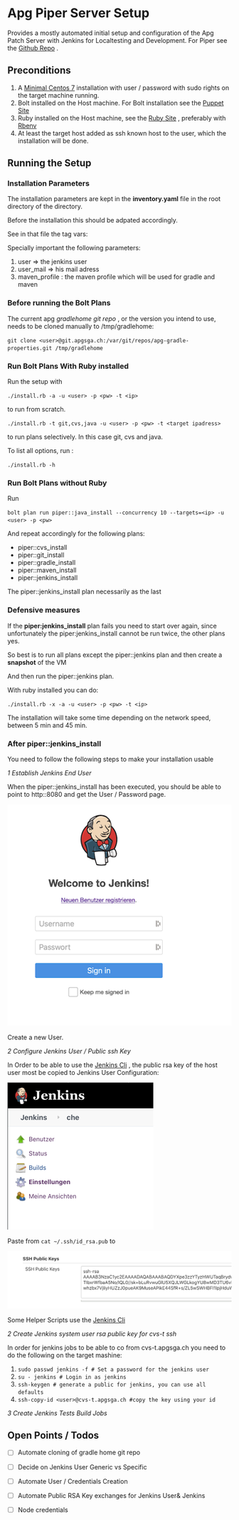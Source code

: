 # Apg Piper Server Setup

Provides a mostly automated initial setup and configuration of the Apg
Patch Server with Jenkins for Localtesting and Development. For Piper
see the [Github Repo]() .

## Preconditions

1. A
   [Minimal Centos 7](http://linuxsoft.cern.ch/centos/6.10/isos/x86_64/CentOS-6.10-x86_64-minimal.iso)
   installation with user / password with sudo rights on the target
   machine running.
2. Bolt installed on the Host machine. For Bolt installation see the
   [Puppet Site](https://puppet.com/docs/bolt/latest/bolt_installing.html)
3. Ruby installed on the Host machine, see the
   [Ruby Site](https://www.ruby-lang.org/de/documentation/installation/)
   , preferably with [Rbenv](https://github.com/rbenv/rbenv)
4. At least the target host added as ssh known host to the user, which
   the installation will be done.

## Running the Setup

### Installation Parameters

The installation parameters are kept in the **inventory.yaml** file in
the root directory of the directory.

Before the installation this should be adpated accordingly.

See in that file the tag vars:

Specially important the following parameters:

1. user => the jenkins user
2. user_mail => his mail adress
3. maven_profile : the maven profile which will be used for gradle and
   maven


### Before running the Bolt Plans

The current apg *gradlehome git repo* , or the version you intend to
use, needs to be cloned manually to /tmp/gradlehome:

`git clone <user>@git.apgsga.ch:/var/git/repos/apg-gradle-properties.git
/tmp/gradlehome `

### Run Bolt Plans With Ruby installed

Run the setup with

`./install.rb -a -u <user> -p <pw> -t <ip>`

to run from scratch.

`./install.rb -t git,cvs,java -u <user> -p <pw> -t <target ipadress>`

to run plans selectively. In this case git, cvs and java.

To list all options, run :

`./install.rb -h`

### Run Bolt Plans without Ruby

Run

`bolt plan run piper::java_install --concurrency 10 --targets=<ip> -u
<user> -p <pw>`

And repeat accordingly for the following plans:

- piper::cvs_install
- piper::git_install
- piper::gradle_install
- piper::maven_install
- piper::jenkins_install

The piper::jenkins_install plan necessarily as the last

### Defensive measures

If the **piper:jenkins_install** plan fails you need to start over
again, since unfortunately the piper:jenkins_install cannot be run
twice, the other plans yes.

So best is to run all plans except the piper::jenkins plan and then
create a **snapshot** of the VM

And then run the piper::jenkins plan.

With ruby installed you can do:

`./install.rb -x -a -u <user> -p <pw> -t <ip>`

The installation will take some time depending on the network speed,
between 5 min and 45 min.

### After piper::jenkins_install

You need to follow the following steps to make your installation usable

*1 Establish Jenkins End User*

When the piper::jenkins_install has been executed, you should be able to
point to http:<ip>:8080 and get the User / Password page.

![Jenkins Login](./images/login.png)

Create a new User.

*2 Configure Jenkins User / Public ssh Key*

In Order to be able to use the
[Jenkins Cli](https://www.jenkins.io/doc/book/managing/cli/) , the
public rsa key of the host user most be copied to Jenkins User
Configuration:

![User Configuration](./images/navuser.png)

Paste from `cat ~/.ssh/id_rsa.pub` to

![Public Key](./images/rsakey.png)

Some Helper Scripts use the
[Jenkins Cli](https://www.jenkins.io/doc/book/managing/cli/)

*2 Create Jenkins system user rsa public key for cvs-t ssh*

In order for jenkins jobs to be able to co from cvs-t.apgsga.ch you need
to do the following on the target mashine:

1. `sudo passwd jenkins -f # Set a password for the jenkins user`
2. `su - jenkins # Login in as jenkins`
3. `ssh-keygen # generate a public for jenkins, you can use all
   defaults`
4. `ssh-copy-id <user>@cvs-t.apgsga.ch #copy the key using your id`

*3 Create Jenkins Tests Build Jobs*


## Open Points / Todos

- [ ] Automate cloning of gradle home git repo
- [ ] Decide on Jenkins User Generic vs Specific
- [ ] Automate User / Credentials Creation
- [ ] Automate Public RSA Key exchanges for Jenkins User& Jenkins
- [ ] Node credentials


